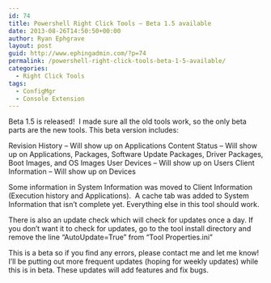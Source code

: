 ```yaml
---
id: 74
title: Powershell Right Click Tools – Beta 1.5 available
date: 2013-08-26T14:50:50+00:00
author: Ryan Ephgrave
layout: post
guid: http://www.ephingadmin.com/?p=74
permalink: /powershell-right-click-tools-beta-1-5-available/
categories:
  - Right Click Tools
tags:
  - ConfigMgr
  - Console Extension
---
```

Beta 1.5 is released!  I made sure all the old tools work, so the only beta parts are the new tools. This beta version includes:
<p align="left">Revision History – Will show up on Applications
Content Status – Will show up on Applications, Packages, Software Update Packages, Driver Packages, Boot Images, and OS Images
User Devices – Will show up on Users
Client Information – Will show up on Devices</p>
Some information in System Information was moved to Client Information (Execution history and Applications).  A cache tab was added to System Information that isn’t complete yet. Everything else in this tool should work.

There is also an update check which will check for updates once a day. If you don’t want it to check for updates, go to the tool install directory and remove the line “AutoUpdate=True” from “Tool Properties.ini”

This is a beta so if you find any errors, please contact me and let me know! I’ll be putting out more frequent updates (hoping for weekly updates) while this is in beta. These updates will add features and fix bugs.
